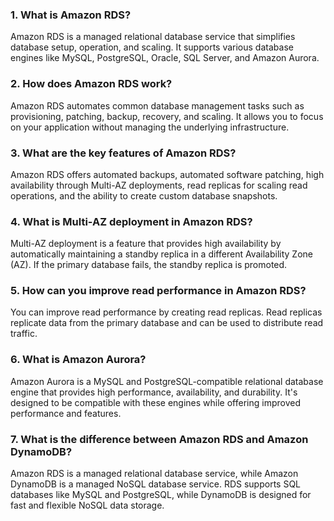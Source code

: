 ### 1. What is Amazon RDS?
Amazon RDS is a managed relational database service that simplifies database setup, operation, and scaling. It supports various database engines like MySQL, PostgreSQL, Oracle, SQL Server, and Amazon Aurora.

### 2. How does Amazon RDS work?
Amazon RDS automates common database management tasks such as provisioning, patching, backup, recovery, and scaling. It allows you to focus on your application without managing the underlying infrastructure.

### 3. What are the key features of Amazon RDS?
Amazon RDS offers automated backups, automated software patching, high availability through Multi-AZ deployments, read replicas for scaling read operations, and the ability to create custom database snapshots.

### 4. What is Multi-AZ deployment in Amazon RDS?
Multi-AZ deployment is a feature that provides high availability by automatically maintaining a standby replica in a different Availability Zone (AZ). If the primary database fails, the standby replica is promoted.

### 5. How can you improve read performance in Amazon RDS?
You can improve read performance by creating read replicas. Read replicas replicate data from the primary database and can be used to distribute read traffic.

### 6. What is Amazon Aurora?
Amazon Aurora is a MySQL and PostgreSQL-compatible relational database engine that provides high performance, availability, and durability. It's designed to be compatible with these engines while offering improved performance and features.

### 7. What is the difference between Amazon RDS and Amazon DynamoDB?
Amazon RDS is a managed relational database service, while Amazon DynamoDB is a managed NoSQL database service. RDS supports SQL databases like MySQL and PostgreSQL, while DynamoDB is designed for fast and flexible NoSQL data storage.

